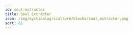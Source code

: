 ```yaml
---
id: soul-extractor
title: Soul Extractor
icon: /img/mysticalagriculture/blocks/soul_extractor.png
sort: 61
---
```


